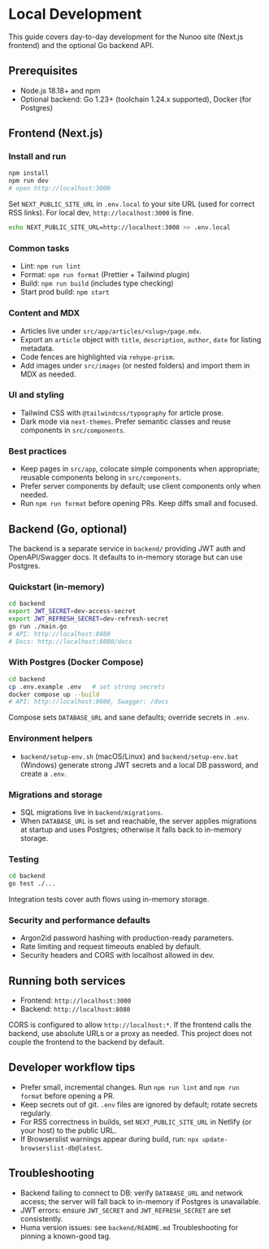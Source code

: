 # Local Development

This guide covers day-to-day development for the Nunoo site (Next.js frontend) and the optional Go backend API.

## Prerequisites

- Node.js 18.18+ and npm
- Optional backend: Go 1.23+ (toolchain 1.24.x supported), Docker (for Postgres)

## Frontend (Next.js)

### Install and run

```bash
npm install
npm run dev
# open http://localhost:3000
```

Set `NEXT_PUBLIC_SITE_URL` in `.env.local` to your site URL (used for correct RSS links). For local dev, `http://localhost:3000` is fine.

```bash
echo NEXT_PUBLIC_SITE_URL=http://localhost:3000 >> .env.local
```

### Common tasks

- Lint: `npm run lint`
- Format: `npm run format` (Prettier + Tailwind plugin)
- Build: `npm run build` (includes type checking)
- Start prod build: `npm start`

### Content and MDX

- Articles live under `src/app/articles/<slug>/page.mdx`.
- Export an `article` object with `title`, `description`, `author`, `date` for listing metadata.
- Code fences are highlighted via `rehype-prism`.
- Add images under `src/images` (or nested folders) and import them in MDX as needed.

### UI and styling

- Tailwind CSS with `@tailwindcss/typography` for article prose.
- Dark mode via `next-themes`. Prefer semantic classes and reuse components in `src/components`.

### Best practices

- Keep pages in `src/app`, colocate simple components when appropriate; reusable components belong in `src/components`.
- Prefer server components by default; use client components only when needed.
- Run `npm run format` before opening PRs. Keep diffs small and focused.

## Backend (Go, optional)

The backend is a separate service in `backend/` providing JWT auth and OpenAPI/Swagger docs. It defaults to in-memory storage but can use Postgres.

### Quickstart (in-memory)

```bash
cd backend
export JWT_SECRET=dev-access-secret
export JWT_REFRESH_SECRET=dev-refresh-secret
go run ./main.go
# API: http://localhost:8080
# Docs: http://localhost:8080/docs
```

### With Postgres (Docker Compose)

```bash
cd backend
cp .env.example .env   # set strong secrets
docker compose up --build
# API: http://localhost:8080, Swagger: /docs
```

Compose sets `DATABASE_URL` and sane defaults; override secrets in `.env`.

### Environment helpers

- `backend/setup-env.sh` (macOS/Linux) and `backend/setup-env.bat` (Windows) generate strong JWT secrets and a local DB password, and create a `.env`.

### Migrations and storage

- SQL migrations live in `backend/migrations`.
- When `DATABASE_URL` is set and reachable, the server applies migrations at startup and uses Postgres; otherwise it falls back to in-memory storage.

### Testing

```bash
cd backend
go test ./...
```

Integration tests cover auth flows using in-memory storage.

### Security and performance defaults

- Argon2id password hashing with production-ready parameters.
- Rate limiting and request timeouts enabled by default.
- Security headers and CORS with localhost allowed in dev.

## Running both services

- Frontend: `http://localhost:3000`
- Backend: `http://localhost:8080`

CORS is configured to allow `http://localhost:*`. If the frontend calls the backend, use absolute URLs or a proxy as needed. This project does not couple the frontend to the backend by default.

## Developer workflow tips

- Prefer small, incremental changes. Run `npm run lint` and `npm run format` before opening a PR.
- Keep secrets out of git. `.env` files are ignored by default; rotate secrets regularly.
- For RSS correctness in builds, set `NEXT_PUBLIC_SITE_URL` in Netlify (or your host) to the public URL.
- If Browserslist warnings appear during build, run: `npx update-browserslist-db@latest`.

## Troubleshooting

- Backend failing to connect to DB: verify `DATABASE_URL` and network access; the server will fall back to in-memory if Postgres is unavailable.
- JWT errors: ensure `JWT_SECRET` and `JWT_REFRESH_SECRET` are set consistently.
- Huma version issues: see `backend/README.md` Troubleshooting for pinning a known-good tag.
